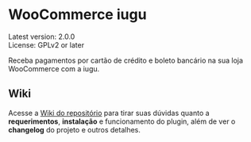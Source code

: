 # WooCommerce iugu #
Latest version: 2.0.0<br />
License: GPLv2 or later

Receba pagamentos por cartão de crédito e boleto bancário na sua loja WooCommerce com a iugu.

## Wiki
Acesse a [Wiki do repositório](https://github.com/iugu/iugu-woocommerce/wiki) para tirar suas dúvidas quanto a **requerimentos**, **instalação** e funcionamento do plugin, além de ver o **changelog** do projeto e outros detalhes.
